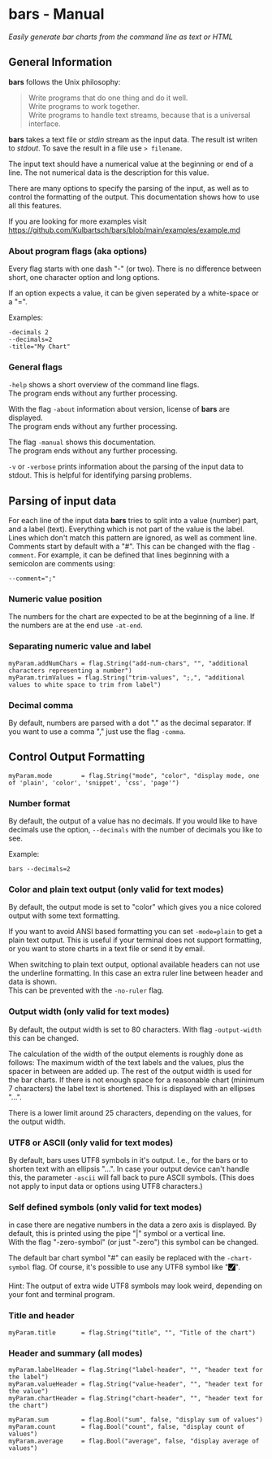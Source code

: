 # **bars** - Manual

*Easily generate bar charts from the command line as text or HTML*

## General Information

**bars** follows the Unix philosophy:
> Write programs that do one thing and do it well.  
> Write programs to work together.  
> Write programs to handle text streams, 
> because that is a universal interface.

**bars** takes a text file or *stdin* stream as the input data.
The result ist writen to *stdout*.
To save the result in a file use `> filename`.

The input text should have a numerical value at the beginning 
or end of a line. The not numerical data is the description
for this value.

There are many options to specify the parsing of the input,
as well as to control the formatting of the output.
This documentation shows how to use all this features.

If you are looking for more examples visit
https://github.com/Kulbartsch/bars/blob/main/examples/example.md

### About program flags (aka options)

Every flag starts with one dash "-" (or two). There is no difference
between short, one character option and long options.   

If an option expects a value, it can be given seperated by a 
white-space or a "=". 

Examples: 

    -decimals 2
    --decimals=2
    -title="My Chart"

### General flags

`-help` shows a short overview of the command line flags.  
The program ends without any further processing.

With the flag `-about` information about version, license of 
**bars** are displayed.  
The program ends without any further processing.

The flag `-manual` shows this documentation.  
The program ends without any further processing.

`-v` or `-verbose` prints information about the parsing of the input
data to stdout. This is helpful for identifying parsing problems.


## Parsing of input data

For each line of the input data **bars** tries to split into a value
(number) part, and a label (text). Everything which is not part of 
the value is the label.  
Lines which don't match this pattern are ignored, as well as comment
line. Comments start by default with a "#". This can be changed with 
the flag `-comment`. For example, it can be defined that lines
beginning with a semicolon are comments using:

    --comment=";"

### Numeric value position 

The numbers for the chart are expected to be at the beginning of a
line. If the numbers are at the end use `-at-end`.

### Separating numeric value and label 

	myParam.addNumChars	= flag.String("add-num-chars", "", "additional characters representing a number")
	myParam.trimValues = flag.String("trim-values", ";,", "additional values to white space to trim from label")

### Decimal comma

By default, numbers are parsed with a dot "." as the decimal 
separator. If you want to use a comma "," just use the flag
`-comma`.


## Control Output Formatting

	myParam.mode 		= flag.String("mode", "color", "display mode, one of 'plain', 'color', 'snippet', 'css', 'page'")

### Number format

By default, the output of a value has no decimals. If you would like
to have decimals use the option, ``--decimals`` with the number of 
decimals you like to see.

Example:

    bars --decimals=2

### Color and plain text output (only valid for text modes)

By default, the output mode is set to "color" which gives you a nice
colored output with some text formatting. 

If you want to avoid ANSI based formatting you can set `-mode=plain`
to get a plain text output. This is useful if your terminal does not
support formatting, or you want to store charts in a text file or 
send it by email.

When switching to plain text output, optional available headers can
not use the underline formatting. In this case an extra ruler line 
between header and data is shown.  
This can be prevented with the `-no-ruler` flag.

### Output width (only valid for text modes)

By default, the output width is set to 80 characters.
With flag `-output-width` this can be changed.

The calculation of the width of the output elements is roughly done
as follows: The maximum width of the text labels and the values, plus
the spacer in between are added up. The rest of the output width is
used for the bar charts. If there is not enough space for a 
reasonable chart (minimum 7 characters) the label text is shortened.
This is displayed with an ellipses "…".

There is a lower limit around 25 characters, depending on the values,
for the output width.  

### UTF8 or ASCII  (only valid for text modes)

By default, bars uses UTF8 symbols in it's output. I.e., for the bars 
or to shorten text with an ellipsis "…". In case your output device 
can't handle this, the parameter `-ascii` will fall back to pure 
ASCII symbols. (This does not apply to input data or options using
UTF8 characters.)

### Self defined symbols (only valid for text modes)

in case there are negative numbers in the data a zero axis is 
displayed. By default, this is printed using the pipe "|" symbol
or a vertical line.  
With the flag "-zero-symbol" (or just "-zero") this symbol can be 
changed. 

The default bar chart symbol "#" can easily be replaced with the
`-chart-symbol` flag. Of course, it's possible to use any UTF8 symbol
like "🮱".  

Hint: The output of extra wide UTF8 symbols may look weird, 
depending on your font and terminal program. 

### Title and header   

	myParam.title 		= flag.String("title", "", "Title of the chart")

### Header and summary (all modes)

	myParam.labelHeader = flag.String("label-header", "", "header text for the label")
	myParam.valueHeader = flag.String("value-header", "", "header text for the value")
	myParam.chartHeader	= flag.String("chart-header", "", "header text for the chart")

	myParam.sum 		= flag.Bool("sum", false, "display sum of values")
	myParam.count 		= flag.Bool("count", false, "display count of values")
	myParam.average		= flag.Bool("average", false, "display average of values")


